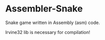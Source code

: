 # Assembler-Snake
Snake game written in Assembly (asm) code.

Irvine32 lib is necessary for compilation!